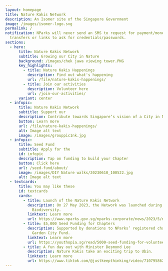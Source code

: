 ```yaml
---
layout: homepage
title: Nature Kakis Network
description: An Isomer site of the Singapore Government
image: /images/isomer-logo.svg
permalink: /
notification: NParks will never send an SMS to request for payment/money
  transfers or links to ask for credentials/passwords.
sections:
  - hero:
      title: Nature Kakis Network
      subtitle: Growing our City in Nature
      background: /images/chek jawa viewing tower.PNG
      key_highlights:
        - title: Nature Kakis Happenings
          description: Find out what's happening
          url: /file/nature-kakis-happenings/
        - title: Join our activities
          description: Volunteer here
          url: /join-our-activities/
      variant: center
  - infopic:
      title: Nature Kakis Network
      subtitle: Support our
      description: Contribute towards Singapore’s vision of a City in Nature
      button: Learn more
      url: /file/nature-kakis-happenings/
      alt: Image alt text
      image: /images/grouppic1nk.jpg
  - infopic:
      title: Seed Fund
      subtitle: Apply for the
      id: infopic
      description: Tap on funding to build your Chapter
      button: Click here
      url: /seed-fund/about/
      image: /images/DIY Nature walks/20230610_100522.jpg
      alt: Image alt text
  - textcards:
      title: You may like these
      id: textcards
      cards:
        - title: Launch of the Nature Kakis Network
          description: On 27 May 2023, the Network was launched during the Festival of
            Biodiversity.
          linktext: Learn more
          url: https://www.nparks.gov.sg/nparks-corporate/news/2023/5/new-nparks-initiatives-to-strengthen-ecological-connectivity-and-encourage-community-stewardship-to-further-city-in-nature-vision
        - title: $5,000 Seed Funding for Chapters
          description: Supported by donations to NParks’ registered charity and IPC,
            Garden City Fund.
          linktext: Learn more
          url: https://youthopia.sg/read/5000-seed-funding-for-volunteers-among-new-initiatives-by-nparks-to-cultivate-community-ownership/
        - title: A fun day out with Minister Desmond Lee
          description: Nature Kakis take an exciting trip to Ubin.
          linktext: Learn more
          url: https://www.tiktok.com/@justkeepthinking/video/7107958620171668737
---
```

